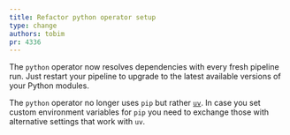 ```yaml
---
title: Refactor python operator setup
type: change
authors: tobim
pr: 4336
---
```


The `python` operator now resolves dependencies with every fresh pipeline run.
Just restart your pipeline to upgrade to the latest available versions of your
Python modules.

The `python` operator no longer uses `pip` but rather
[`uv`](https://github.com/astral-sh/uv). In case you set custom environment
variables for `pip` you need to exchange those with alternative settings that
work with `uv`.
